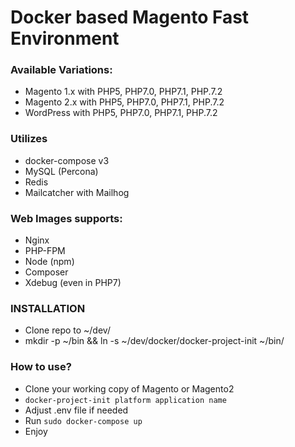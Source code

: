 # Docker based Magento Fast Environment #

### Available Variations:
 - Magento 1.x with PHP5, PHP7.0, PHP7.1, PHP.7.2
 - Magento 2.x with PHP5, PHP7.0, PHP7.1, PHP.7.2
 - WordPress with PHP5, PHP7.0, PHP7.1, PHP.7.2
 
### Utilizes
 - docker-compose v3
 - MySQL (Percona)
 - Redis
 - Mailcatcher with Mailhog

### Web Images supports:
 - Nginx
 - PHP-FPM
 - Node (npm)
 - Composer
 - Xdebug (even in PHP7)

### INSTALLATION
 - Clone repo to ~/dev/
 - mkdir -p ~/bin && ln -s ~/dev/docker/docker-project-init ~/bin/

### How to use?
 - Clone your working copy of Magento or Magento2
 - `docker-project-init platform application name` 
 - Adjust .env file if needed
 - Run `sudo docker-compose up`
 - Enjoy
